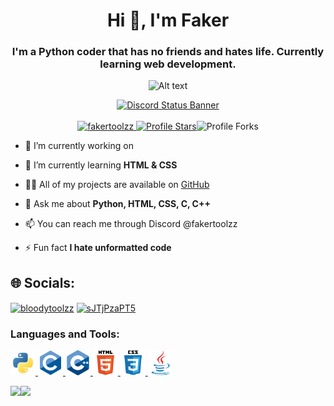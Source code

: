 <h1 align="center">Hi 👋, I'm Faker</h1>
<h3 align="center">I'm a Python coder that has no friends and hates life. Currently learning web development.</h3>

<p align="center">
  <img alt="Alt text" src="https://spotify-recently-played-readme.vercel.app/api?user=31efcvuwbzuwggzt2t6523avm4dy">
</p>


<p align="center"> 
<a href="https://discord.com/users/1112286581877899326">
  <img src=https://discord.c99.nl/widget/theme-2/1112286581877899326.png alt="Discord Status Banner"><br><br>
<img src="https://komarev.com/ghpvc/?username=fakertoolzz&label=Profile%20views&color=5c12df&style=flat" alt="fakertoolzz" />
<img src="https://img.shields.io/badge/dynamic/json?&label=Total%20Stars&color=5c12df&style=flat&style=for-the-badge&query=%24.stars&url=https://api.github-star-counter.workers.dev/user/fakertoolzz" alt="Profile Stars"></a><img src="https://img.shields.io/badge/dynamic/json?&label=Total%20Forks&color=5c12df&style=flat&style=for-the-badge&query=%24.forks&url=https://api.github-star-counter.workers.dev/user/fakertoolzz" alt="Profile Forks"></a>





- 🔭 I’m currently working on [](https://github.com/NoobToolzz/)

- 🌱 I’m currently learning **HTML & CSS**

- 👨‍💻 All of my projects are available on [GitHub](https://github.com/FakerToolzz?tab=repositories)

- 💬 Ask me about **Python, HTML, CSS, C, C++**

- 📫 You can reach me through Discord @fakertoolzz

- ⚡ Fun fact **I hate unformatted code**

## 🌐 Socials:
<a href="https://www.youtube.com/c/FakerToolzz" target="blank"><img align="center" src="https://raw.githubusercontent.com/rahuldkjain/github-profile-readme-generator/master/src/images/icons/Social/youtube.svg" alt="bloodytoolzz" height="30" width="40" /></a>
<a href="https://discord.gg/tBfGn9bs" target="blank"><img align="center" src="https://raw.githubusercontent.com/rahuldkjain/github-profile-readme-generator/master/src/images/icons/Social/discord.svg" alt="sJTjPzaPT5" height="30" width="40" /></a>
</p>


<h3 align="left">Languages and Tools:</h3>
<p align="left">
  <a href="https://www.python.org" target="_blank" rel="noreferrer">
    <img src="https://raw.githubusercontent.com/devicons/devicon/master/icons/python/python-original.svg" alt="python" width="40" height="40"/>
  </a>
  <a href="https://en.wikipedia.org/wiki/C_(programming_language)" target="_blank" rel="noreferrer">
    <img src="https://raw.githubusercontent.com/devicons/devicon/master/icons/c/c-original.svg" alt="c" width="40" height="40"/>
  </a>
  <a href="https://en.wikipedia.org/wiki/C%2B%2B" target="_blank" rel="noreferrer">
    <img src="https://raw.githubusercontent.com/devicons/devicon/master/icons/cplusplus/cplusplus-original.svg" alt="cplusplus" width="40" height="40"/>
  </a>
  <a href="https://www.w3.org/html/" target="_blank" rel="noreferrer">
    <img src="https://raw.githubusercontent.com/devicons/devicon/master/icons/html5/html5-original-wordmark.svg" alt="html5" width="40" height="40"/>
  </a>
  <a href="https://www.w3schools.com/css/" target="_blank" rel="noreferrer">
    <img src="https://raw.githubusercontent.com/devicons/devicon/master/icons/css3/css3-original-wordmark.svg" alt="css3" width="40" height="40"/>
  </a>
  <a href="https://www.java.com" target="_blank" rel="noreferrer">
    <img src="https://raw.githubusercontent.com/devicons/devicon/master/icons/java/java-original.svg" alt="java" width="40" height="40"/>
  </a>
</p>



<div>
<a href="https://github-readme-stats.vercel.app/api?username=FakerToolzz&theme=tokyonight">
  <img  align="left" src="https://github-readme-stats.vercel.app/api?username=FakerToolzz&count_private=true&show_icons=true&theme=tokyonight" />
</a>
<a href="https://github-readme-stats.vercel.app/api/top-langs/?username=FakerToolzz&hide=php&theme=tokyonight">
  <img align="left" src="https://github-readme-stats.vercel.app/api/top-langs/?username=FakerToolzz&hide=php&theme=tokyonight" />
</a>
</div>


